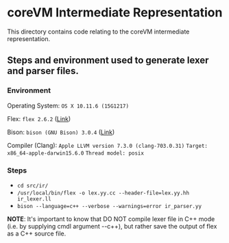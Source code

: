 # coreVM Intermediate Representation

This directory contains code relating to the coreVM intermediate
representation.

## Steps and environment used to generate lexer and parser files.

### Environment
Operating System:
`OS X 10.11.6 (15G1217)`

Flex:
`flex 2.6.2` ([Link](https://github.com/westes/flex/releases/tag/v2.6.2))

Bison:
`bison (GNU Bison) 3.0.4` ([Link](http://ftp.gnu.org/gnu/bison/bison-3.0.4.tar.gz))

Compiler (Clang):
`Apple LLVM version 7.3.0 (clang-703.0.31)`
`Target: x86_64-apple-darwin15.6.0`
`Thread model: posix`

### Steps

  * `cd src/ir/`
  * `/usr/local/bin/flex -o lex.yy.cc --header-file=lex.yy.hh ir_lexer.ll`
  * `bison --language=c++ --verbose --warnings=error ir_parser.yy`

**NOTE**: It's important to know that DO NOT compile lexer file in C++ mode
(i.e. by supplying cmdl argument --c++), but rather save the output of
flex as a C++ source file.
